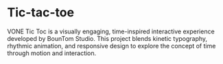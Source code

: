 # Tic-tac-toe
VONE Tic Toc is a visually engaging, time-inspired interactive experience developed by BounTom Studio. This project blends kinetic typography, rhythmic animation, and responsive design to explore the concept of time through motion and interaction.

